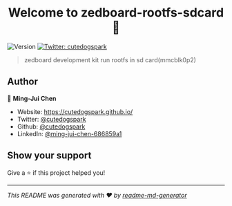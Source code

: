 <h1 align="center">Welcome to zedboard-rootfs-sdcard 👋</h1>
<p>
  <img alt="Version" src="https://img.shields.io/badge/version-0.0.1-blue.svg?cacheSeconds=2592000" />
  <a href="https://twitter.com/cutedogspark" target="_blank">
    <img alt="Twitter: cutedogspark" src="https://img.shields.io/twitter/follow/cutedogspark.svg?style=social" />
  </a>
</p>

> zedboard development kit run rootfs in sd card(mmcblk0p2) 

## Author

👤 **Ming-Jui Chen**

* Website: https://cutedogspark.github.io/
* Twitter: [@cutedogspark](https://twitter.com/cutedogspark)
* Github: [@cutedogspark](https://github.com/cutedogspark)
* LinkedIn: [@ming-jui-chen-686859a1](https://linkedin.com/in/ming-jui-chen-686859a1)

## Show your support

Give a ⭐️ if this project helped you!

***
_This README was generated with ❤️ by [readme-md-generator](https://github.com/kefranabg/readme-md-generator)_